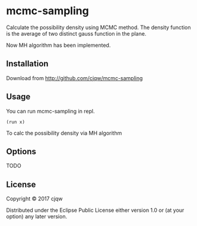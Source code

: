 # mcmc-sampling

Calculate the possibility density using MCMC method. The density
function is the average of two distinct gauss function in the plane.

Now MH algorithm has been implemented.

## Installation

Download from http://github.com/cjqw/mcmc-sampling

## Usage

You can run mcmc-sampling in repl.

    (run x)

To calc the possibility density via MH algorithm

## Options

TODO

## License

Copyright © 2017 cjqw

Distributed under the Eclipse Public License either version 1.0 or (at
your option) any later version.
